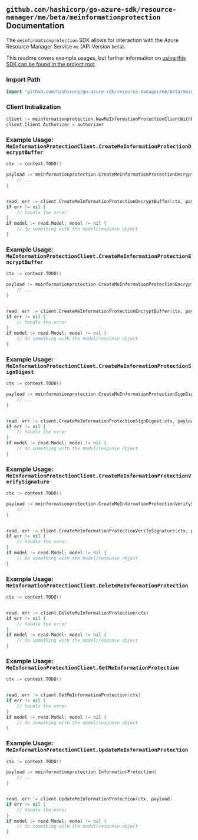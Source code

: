 
## `github.com/hashicorp/go-azure-sdk/resource-manager/me/beta/meinformationprotection` Documentation

The `meinformationprotection` SDK allows for interaction with the Azure Resource Manager Service `me` (API Version `beta`).

This readme covers example usages, but further information on [using this SDK can be found in the project root](https://github.com/hashicorp/go-azure-sdk/tree/main/docs).

### Import Path

```go
import "github.com/hashicorp/go-azure-sdk/resource-manager/me/beta/meinformationprotection"
```


### Client Initialization

```go
client := meinformationprotection.NewMeInformationProtectionClientWithBaseURI("https://management.azure.com")
client.Client.Authorizer = authorizer
```


### Example Usage: `MeInformationProtectionClient.CreateMeInformationProtectionDecryptBuffer`

```go
ctx := context.TODO()

payload := meinformationprotection.CreateMeInformationProtectionDecryptBufferRequest{
	// ...
}


read, err := client.CreateMeInformationProtectionDecryptBuffer(ctx, payload)
if err != nil {
	// handle the error
}
if model := read.Model; model != nil {
	// do something with the model/response object
}
```


### Example Usage: `MeInformationProtectionClient.CreateMeInformationProtectionEncryptBuffer`

```go
ctx := context.TODO()

payload := meinformationprotection.CreateMeInformationProtectionEncryptBufferRequest{
	// ...
}


read, err := client.CreateMeInformationProtectionEncryptBuffer(ctx, payload)
if err != nil {
	// handle the error
}
if model := read.Model; model != nil {
	// do something with the model/response object
}
```


### Example Usage: `MeInformationProtectionClient.CreateMeInformationProtectionSignDigest`

```go
ctx := context.TODO()

payload := meinformationprotection.CreateMeInformationProtectionSignDigestRequest{
	// ...
}


read, err := client.CreateMeInformationProtectionSignDigest(ctx, payload)
if err != nil {
	// handle the error
}
if model := read.Model; model != nil {
	// do something with the model/response object
}
```


### Example Usage: `MeInformationProtectionClient.CreateMeInformationProtectionVerifySignature`

```go
ctx := context.TODO()

payload := meinformationprotection.CreateMeInformationProtectionVerifySignatureRequest{
	// ...
}


read, err := client.CreateMeInformationProtectionVerifySignature(ctx, payload)
if err != nil {
	// handle the error
}
if model := read.Model; model != nil {
	// do something with the model/response object
}
```


### Example Usage: `MeInformationProtectionClient.DeleteMeInformationProtection`

```go
ctx := context.TODO()


read, err := client.DeleteMeInformationProtection(ctx)
if err != nil {
	// handle the error
}
if model := read.Model; model != nil {
	// do something with the model/response object
}
```


### Example Usage: `MeInformationProtectionClient.GetMeInformationProtection`

```go
ctx := context.TODO()


read, err := client.GetMeInformationProtection(ctx)
if err != nil {
	// handle the error
}
if model := read.Model; model != nil {
	// do something with the model/response object
}
```


### Example Usage: `MeInformationProtectionClient.UpdateMeInformationProtection`

```go
ctx := context.TODO()

payload := meinformationprotection.InformationProtection{
	// ...
}


read, err := client.UpdateMeInformationProtection(ctx, payload)
if err != nil {
	// handle the error
}
if model := read.Model; model != nil {
	// do something with the model/response object
}
```
